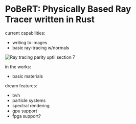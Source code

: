 # PoBeRT: Physically Based Ray Tracer written in Rust

current capabilities: 
- writing to images
- basic ray-tracing w/normals

![Ray tracing parity uptil section 7](/ray_normals_spheres.ppm)

in the works:
- basic materials

dream features:
- bvh
- particle systems
- spectral rendering
- gpu support
- fpga support?